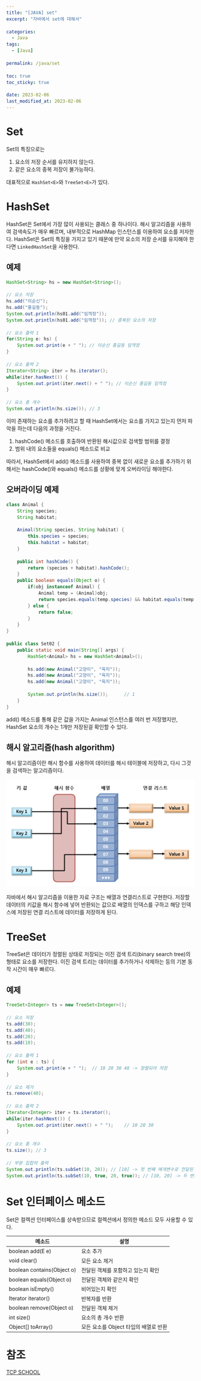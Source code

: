 ```yaml
---
title: "[JAVA] set"
excerpt: "자바에서 set에 대해서"

categories:
  - Java
tags:
  - [Java]

permalink: /java/set

toc: true
toc_sticky: true

date: 2023-02-06
last_modified_at: 2023-02-06
---
```


# Set

Set의 특징으로는 
 1. 요소의 저장 순서를 유지하지 않는다.
 2. 같은 요소의 중복 저장이 불가능하다.

대표적으로 `HashSet<E>`와 `TreeSet<E>`가 있다.

# HashSet

HashSet은 Set에서 가장 많이 사용되는 클래스 중 하나이다. 해시 알고리즘을 사용하여 검색속도가 매우 빠르며, 내부적으로 HashMap 인스턴스를 이용하여 요소를 저자한다. HashSet은 Set의 특징을 가지고 있기 때문에 만약 요소의 저장 순서를 유지해야 한다면 `LinkedHashSet`을 사용한다.

## 예제

```java
HashSet<String> hs = new HashSet<String>();

// 요소 저장
hs.add("이순신");
hs.add("홍길동");
System.out.println(hs01.add("임꺽정"));
System.out.println(hs01.add("임꺽정")); // 중복된 요소의 저장

// 요소 출력 1
for(String e: hs) {
    System.out.print(e + " "); // 이순신 홍길동 임꺽정
}

// 요소 출력 2
Iterator<String> iter = hs.iterator();
while(iter.hasNext()) {
    System.out.print(iter.next() + " "); // 이순신 홍길동 임꺽정
}

// 요소 총 개수
System.out.println(hs.size()); // 3
```

이미 존재하는 요소를 추가하려고 할 때 HashSet에서는 요소를 가지고 있는지 먼저 파악을 하는데 다음의 과정을 거친다.
 1. hashCode() 메소드를 호출하여 반환된 해시값으로 검색할 범위를 결정
 2. 범위 내의 요소들을 equals() 메소드로 비교

따라서, HashSet에서 add() 메소드를 사용하여 중복 없이 새로운 요소를 추가하기 위해서는 hashCode()와 equals() 메소드를 상황에 맞게 오버라이딩 해야한다.

## 오버라이딩 예제

```java
class Animal {
    String species;
    String habitat;

    Animal(String species, String habitat) {
        this.species = species;
        this.habitat = habitat;
    }

    public int hashCode() {
        return (species + habitat).hashCode();
    }
    public boolean equals(Object o) {
        if(obj instanceof Animal) {
            Animal temp = (Animal)obj;
            return species.equals(temp.species) && habitat.equals(temp.habitat);
        } else {
            return false;
        }
    }
}

public class Set02 {
    public static void main(String[] args) {
        HashSet<Animal> hs = new HashSet<Animal>();

        hs.add(new Animal("고양이", "육지"));
        hs.add(new Animal("고양이", "육지"));
        hs.add(new Animal("고양이", "육지"));
        
        System.out.println(hs.size());      // 1
    }
}
```

add() 메소드를 통해 같은 값을 가지는 Animal 인스턴스를 여러 번 저장했지만, HashSet 요소의 개수는 1개만 저장된걸 확인할 수 있다.

## 해시 알고리즘(hash algorithm)

해시 알고리즘이란 해시 함수를 사용하여 데이터를 해시 테이블에 저장하고, 다시 그것을 검색하는 알고리즘이다.

![Alt text](../../assets/images/posts_img/Java/2023-02-06-1.png)

자바에서 해시 알고리즘을 이용한 자료 구조는 배열과 연결리스트로 구현한다. 저장할 데이터의 키값을 해시 함수에 넣어 반환되는 값으로 배열의 인덱스를 구하고 해당 인덱스에 저장된 연결 리스트에 데이터를 저장하게 된다.

# TreeSet

TreeSet은 데이터가 정렬된 상태로 저장되는 이진 검색 트리(binary search tree)의 형태로 요소를 저장한다. 이진 검색 트리는 데이터를 추가하거나 삭제하는 등의 기본 동작 시간이 매우 빠르다. 

## 예제

```java
TreeSet<Integer> ts = new TreeSet<Integer>();

// 요소 저장
ts.add(30);
ts.add(40);
ts.add(20);
ts.add(10);

// 요소 출력 1
for (int e : ts) {
    System.out.print(e + " ");  // 10 20 30 40 -> 정렬되어 저장
}

// 요소 제거
ts.remove(40);

// 요소 출력 2
Iterator<Integer> iter = ts.iterator();
while(iter.hashNext()) {
    System.out.print(iter.next() + " ");    // 10 20 30
}

// 요소 총 개수
ts.size(); // 3

// 부분 집합의 출력
System.out.println(ts.subSet(10, 20)); // [10] -> 첫 번째 매개변수로 전달된 값에 해당하는 요소부터 시작하여 두 번째 매개변수로 전달된 값에 해당하는 요소의 바로 직전 요소까지를 반환
System.out.println(ts.subSet(10, true, 20, true)); // [10, 20] -> 두 번째와 네 번째 매개변수로 각각 첫 번째와 세 번째 매개변수로 전달된 값에 해당하는 요소를 포함할 것인지 아닌지를 명시
```

# Set 인터페이스 메소드

Set은 컬렉션 인터페이스를 상속받으므로 컬렉션에서 정의한 메소드 모두 사용할 수 있다.

|메소드|설명|
|---|---|
|boolean add(E e)|요소 추가|
|void clear()|모든 요소 제거|
|boolean contains(Object o)|전달된 객체를 포함하고 있는지 확인|
|boolean equals(Object o)|전달된 객체와 같은지 확인|
|boolean isEmpty()|비어있는지 확인|
|Iterator<E> iterator()|반복자를 반환|
|boolean remove(Object o)|전달된 객체 제거|
|int size()|요소의 총 개수 반환|
|Object[] toArray()|모든 요소를 Object 타입의 배열로 반환|

# 참조

[TCP SCHOOL](http://www.tcpschool.com/java/java_collectionFramework_set)